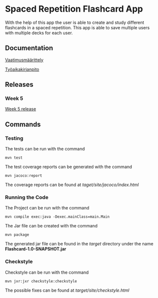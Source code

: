 # Spaced Repetition Flashcard App

With the help of this app the user is able to create and study different flashcards in a spaced repetition. This app is able to save multiple users with multiple decks for each user.

## Documentation
[Vaatimusmäärittely](https://github.com/Alex-Elias/ot-harjoitustyo/blob/master/dokumentaatio/vaatimusmaarittely.md)

[Työaikakirjanpito](https://github.com/Alex-Elias/ot-harjoitustyo/blob/master/dokumentaatio/tuntikirjanpito.md)


## Releases

### Week 5

[Week 5 release](https://github.com/Alex-Elias/ot-harjoitustyo/releases/tag/viikko5)


## Commands

### Testing

The tests can be run with the command


`mvn test`


The test coverage reports can be generated with the command


`mvn jacoco:report`


The coverage reports can be found at *taget/site/jacoco/index.html*

### Running the Code

The Project can be run with the command


`mvn compile exec:java -Dexec.mainClass=main.Main`


The Jar file can be created with the command


`mvn package`


The generated jar file can be found in the *target* directory under the name **Flashcard-1.0-SNAPSHOT.jar**


### Checkstyle

Checkstyle can be run with the command


`mvn jxr:jxr checkstyle:checkstyle`


The possible fixes can be found at *target/site/checkstyle.html*
